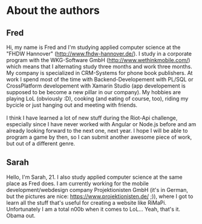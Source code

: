 # About the authors

## Fred
Hi,
my name is Fred and I'm studying applied computer science at the "FHDW Hannover" (http://www.fhdw-hannover.de/). I study in a corporate program with the WKG-Software GmbH  (http://www.wethinkmobile.com/) which means that I alternating study three months and work three months. My company is specialized in CRM-Systems for phone book publishers. At work I spend most of the time with Backend-Developement with PL/SQL or CrossPlatform developement with Xamarin Studio (app developement is supposed to be become a new pillar in our company). My hobbies are playing LoL (obviously :D), cooking (and eating of course, too), riding my bycicle or just hanging out and meeting with friends.
<br> <br>
I think I have learned a lot of new stuff during the Riot-Api challenge, especially since I have never worked with Angular or Node.js before and am already looking forward to the next one, next year. I hope I will be able to program a game by then, so I can submit another awesome piece of work, but out of a different genre.

## Sarah
Hello, I'm Sarah, 21. I also study applied computer science at the same place as Fred does. I am currently working for the mobile development/webdesign company Projektionisten GmbH (it's in German, but the pictures are nice: https://www.projektionisten.de/ ;)), where I got to learn all the stuff that's useful for creating a website like RiMaPi. Unfortunately I am a total n00b when it comes to LoL... Yeah, that's it. Obama out.
